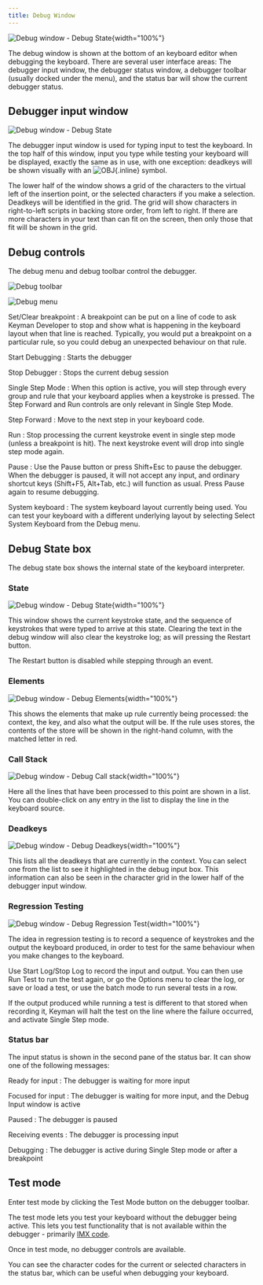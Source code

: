```yaml
---
title: Debug Window
---
```

  
![Debug window - Debug
State](/cdn/dev/img/developer/100/ui/frmKeymanWizard_Debug_State.png){width="100%"}

The debug window is shown at the bottom of an keyboard editor when
debugging the keyboard. There are several user interface areas: The
debugger input window, the debugger status window, a debugger toolbar
(usually docked under the menu), and the status bar will show the
current debugger status.

## Debugger input window

![Debug window - Debug
State](/cdn/dev/img/developer/100/ui/frmDebug.png)

The debugger input window is used for typing input to test the keyboard.
In the top half of this window, input you type while testing your
keyboard will be displayed, exactly the same as in use, with one
exception: deadkeys will be shown visually with an
![OBJ](/cdn/dev/img/developer/90/ui/obj.gif){.inline} symbol.

The lower half of the window shows a grid of the characters to the
virtual left of the insertion point, or the selected characters if you
make a selection. Deadkeys will be identified in the grid. The grid will
show characters in right-to-left scripts in backing store order, from
left to right. If there are more characters in your text than can fit on
the screen, then only those that fit will be shown in the grid.

## Debug controls

The debug menu and debug toolbar control the debugger.

![Debug toolbar](/cdn/dev/img/developer/100/ui/Debug_Toolbar.png)

![Debug menu](/cdn/dev/img/developer/100/ui/Debug_Menu.png)

Set/Clear breakpoint
:   A breakpoint can be put on a line of code to ask Keyman Developer to
    stop and show what is happening in the keyboard layout when that
    line is reached. Typically, you would put a breakpoint on a
    particular rule, so you could debug an unexpected behaviour on that
    rule.

Start Debugging
:   Starts the debugger

Stop Debugger
:   Stops the current debug session

Single Step Mode
:   When this option is active, you will step through every group and
    rule that your keyboard applies when a keystroke is pressed. The
    Step Forward and Run controls are only relevant in Single Step Mode.

Step Forward
:   Move to the next step in your keyboard code.

Run
:   Stop processing the current keystroke event in single step mode
    (unless a breakpoint is hit). The next keystroke event will drop
    into single step mode again.

Pause
:   Use the Pause button or press Shift+Esc to pause the debugger. When
    the debugger is paused, it will not accept any input, and ordinary
    shortcut keys (Shift+F5, Alt+Tab, etc.) will function as usual.
    Press Pause again to resume debugging.

System keyboard
:   The system keyboard layout currently being used. You can test your
    keyboard with a different underlying layout by selecting
    <span class="guimenuitem">Select System Keyboard</span> from the
    <span class="guimenu">Debug</span> menu.

## <span id="id559582"></span>Debug State box

The debug state box shows the internal state of the keyboard
interpreter.

### State

![Debug window - Debug
State](/cdn/dev/img/developer/100/ui/frmKeymanWizard_Debug_State.png){width="100%"}

This window shows the current keystroke state, and the sequence of
keystrokes that were typed to arrive at this state. Clearing the text in
the debug window will also clear the keystroke log; as will pressing the
Restart button.

The Restart button is disabled while stepping through an event.

### <span id="id559580"></span>Elements

![Debug window - Debug
Elements](/cdn/dev/img/developer/100/ui/frmKeymanWizard_Debug_Elements.png){width="100%"}

This shows the elements that make up rule currently being processed: the
context, the key, and also what the output will be. If the rule uses
stores, the contents of the store will be shown in the right-hand
column, with the matched letter in red.

### <span id="id559630"></span>Call Stack

![Debug window - Debug Call
stack](/cdn/dev/img/developer/100/ui/frmKeymanWizard_Debug_CallStack.png){width="100%"}

Here all the lines that have been processed to this point are shown in a
list. You can double-click on any entry in the list to display the line
in the keyboard source.

### <span id="id559622"></span>Deadkeys

![Debug window - Debug
Deadkeys](/cdn/dev/img/developer/100/ui/frmKeymanWizard_Debug_Deadkeys.png){width="100%"}

This lists all the deadkeys that are currently in the context. You can
select one from the list to see it highlighted in the debug input box.
This information can also be seen in the character grid in the lower
half of the debugger input window.

### <span id="id559640"></span>Regression Testing

![Debug window - Debug Regression
Test](/cdn/dev/img/developer/100/ui/frmKeymanWizard_Debug_RegressionTest.png){width="100%"}

The idea in regression testing is to record a sequence of keystrokes and
the output the keyboard produced, in order to test for the same
behaviour when you make changes to the keyboard.

Use Start Log/Stop Log to record the input and output. You can then use
Run Test to run the test again, or go the Options menu to clear the log,
or save or load a test, or use the batch mode to run several tests in a
row.

If the output produced while running a test is different to that stored
when recording it, Keyman will halt the test on the line where the
failure occurred, and activate Single Step mode.

### <span id="id559616"></span>Status bar

The input status is shown in the second pane of the status bar. It can
show one of the following messages:

Ready for input
:   The debugger is waiting for more input

Focused for input
:   The debugger is waiting for more input, and the Debug Input window
    is active

Paused
:   The debugger is paused

Receiving events
:   The debugger is processing input

Debugging
:   The debugger is active during Single Step mode or after a breakpoint

## Test mode

Enter test mode by clicking the <span class="guilabel">Test Mode</span>
button on the debugger toolbar.

The test mode lets you test your keyboard without the debugger being
active. This lets you test functionality that is not available within
the debugger - primarily [IMX code](../guides/develop/imx/).

Once in test mode, no debugger controls are available.

You can see the character codes for the current or selected characters
in the status bar, which can be useful when debugging your keyboard.
